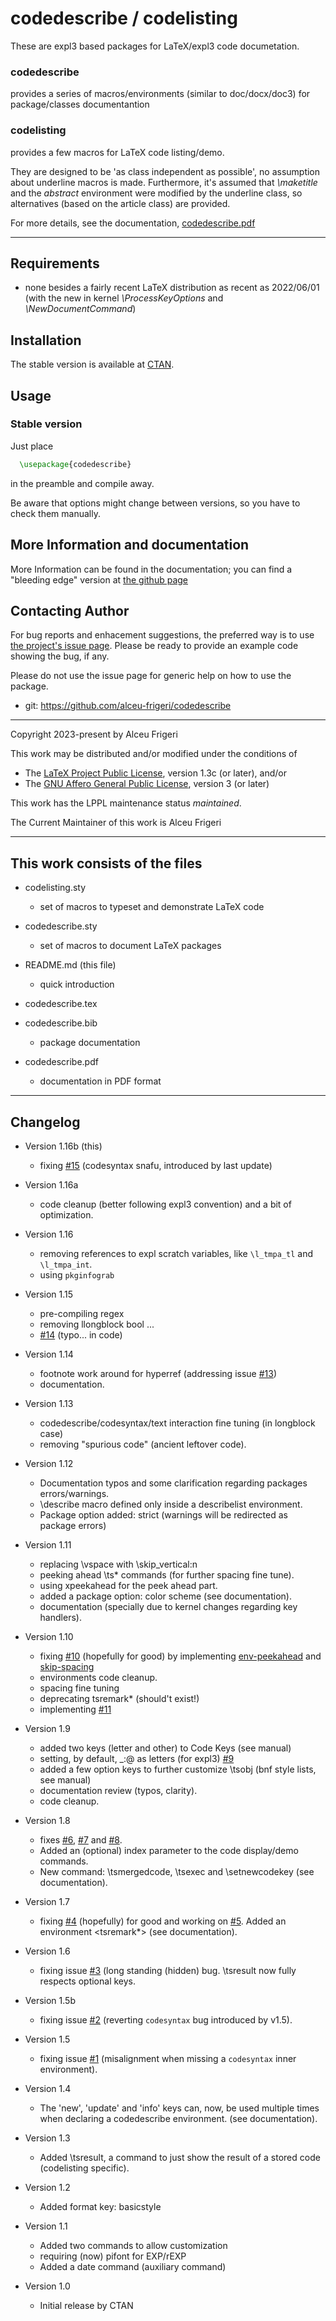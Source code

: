
codedescribe / codelisting
==========

These are expl3 based packages for LaTeX/expl3 code documetation.
### codedescribe
 provides a series of macros/environments (similar to doc/docx/doc3) for package/classes documentantion
### codelisting
 provides a few macros for LaTeX code listing/demo.

They are designed to be 'as class independent as possible',
no assumption about underline macros is made.
Furthermore, it's assumed that *\maketitle* and the *abstract* environment
were modified by the underline class, so alternatives (based on the article class) are provided.

For more details,  see the documentation,
[codedescribe.pdf](http://mirrors.ctan.org/macros/latex/contrib/codedescribe/doc/codedescribe.pdf)

--------------

## Requirements
* none besides a fairly recent LaTeX distribution as recent as 2022/06/01
(with the new in kernel *\ProcessKeyOptions* and *\NewDocumentCommand*)

## Installation
The stable version is available at [CTAN](https://ctan.org/pkg/codedescribe).

## Usage
### Stable version
Just place
```latex
  \usepackage{codedescribe}
```

in the preamble and compile away.


Be aware that options might change between versions, so you have to check them manually.

## More Information and documentation
More Information can be found in the documentation; you can find a  "bleeding edge" version
at [the github page](http://github.com/alceu-frigeri/codedescribe)

## Contacting Author

For bug reports and enhacement suggestions, the preferred way is to use
[the project's issue page](https://github.com/alceu-frigeri/codedescribe/issues).
Please be ready to provide an example code showing the bug, if any.

Please do not use the issue page for generic help on how to use the package.

* git: https://github.com/alceu-frigeri/codedescribe

-------------
Copyright 2023-present by Alceu Frigeri

 This work may be distributed and/or modified under the
 conditions of

 * The [LaTeX Project Public License](http://www.latex-project.org/lppl.txt), version 1.3c (or later), and/or
 * The [GNU Affero General Public License](https://www.gnu.org/licenses/agpl-3.0.html), version 3 (or later)

This work has the LPPL maintenance status *maintained*.

The Current Maintainer of this work is Alceu Frigeri

-------------
## This work consists of the files

* codelisting.sty
    - set of macros to typeset and demonstrate LaTeX code

* codedescribe.sty
    - set of macros to document LaTeX packages

* README.md (this file)
    - quick introduction

* codedescribe.tex
* codedescribe.bib
    - package documentation

* codedescribe.pdf
    - documentation in PDF format

-------------

## Changelog
* Version 1.16b (this)
  - fixing [#15](https://github.com/alceu-frigeri/codedescribe/issues/15) (codesyntax snafu, introduced by last update)

* Version 1.16a
  - code cleanup (better following expl3 convention) and a bit of optimization.


* Version 1.16
  - removing references to expl scratch variables, like `\l_tmpa_tl` and `\l_tmpa_int`.
  - using `pkginfograb`


* Version 1.15
  - pre-compiling regex
  - removing llongblock bool ...
  - [#14](https://github.com/alceu-frigeri/codedescribe/issues/14) (typo... in code)

* Version 1.14 
  - footnote work around for hyperref (addressing issue [#13](https://github.com/alceu-frigeri/codedescribe/issues/13))
  - documentation.


* Version 1.13
  - codedescribe/codesyntax/text interaction fine tuning (in longblock case)
  - removing "spurious code" (ancient leftover code).


* Version 1.12 
  - Documentation typos and some clarification regarding packages errors/warnings.
  - \describe macro defined only inside a describelist environment.
  - Package option added: strict (warnings will be redirected as package errors)
  

* Version 1.11
  - replacing \vspace with \skip_vertical:n
  - peeking ahead \ts* commands (for further spacing fine tune).
  - using xpeekahead for the peek ahead part.
  - added a package option: color scheme (see documentation).
  - documentation (specially due to kernel changes regarding key handlers).

* Version 1.10
  - fixing [#10](https://github.com/alceu-frigeri/codedescribe/issues/10) (hopefully for good) by implementing [env-peekahead](https://tex.stackexchange.com/questions/745593/peek-ahead-in-expl3) and [skip-spacing](https://tex.stackexchange.com/questions/745692/inter-coffins-spacing)
  - environments code cleanup.
  - spacing fine tuning
  - deprecating tsremark* (should't exist!)
  - implementing [#11](https://github.com/alceu-frigeri/codedescribe/issues/11)

* Version 1.9
    - added two keys (letter and other) to Code Keys (see manual)
    - setting, by default, _:@ as letters (for expl3) [#9](https://github.com/alceu-frigeri/codedescribe/issues/9)
    - added a few option keys to further customize \tsobj (bnf style lists, see manual)
    - documentation review (typos, clarity).
    - code cleanup.

* Version 1.8
    - fixes
      [#6](https://github.com/alceu-frigeri/codedescribe/issues/6), [#7](https://github.com/alceu-frigeri/codedescribe/issues/7) and
      [#8](https://github.com/alceu-frigeri/codedescribe/issues/7).
    - Added an (optional) index parameter to the code display/demo commands.
    - New command: \tsmergedcode, \tsexec and \setnewcodekey (see documentation).


* Version 1.7
    - fixing  [#4](https://github.com/alceu-frigeri/codedescribe/issues/4) (hopefully) for good and working on [#5](https://github.com/alceu-frigeri/codedescribe/issues/5). Added an environment <tsremark*> (see documentation). 

* Version 1.6
    - fixing issue [#3](https://github.com/alceu-frigeri/codedescribe/issues/3) (long standing (hidden) bug. \tsresult now fully respects optional keys.

* Version 1.5b 
    - fixing issue [#2](https://github.com/alceu-frigeri/codedescribe/issues/2) (reverting `codesyntax` bug introduced by v1.5). 

* Version 1.5
    - fixing issue [#1](https://github.com/alceu-frigeri/codedescribe/issues/1) (misalignment when missing a `codesyntax` inner environment). 

* Version 1.4
    - The 'new', 'update' and 'info' keys can, now, be used multiple times when declaring a codedescribe environment. (see documentation).

* Version 1.3
    - Added \tsresult, a command to just show the result of a stored code (codelisting specific).


* Version 1.2
    - Added format key: basicstyle
    
* Version 1.1
    - Added two commands to allow <obj-types> customization 
    - requiring (now) pifont for EXP/rEXP <format-keys>
    - Added a date command (auxiliary command)

* Version 1.0 
    - Initial release by CTAN
